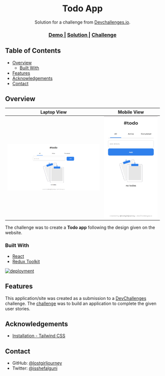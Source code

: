 <h1 align="center">Todo App</h1>

<div align="center">
   Solution for a challenge from  <a href="http://devchallenges.io" target="_blank">Devchallenges.io</a>.
</div>

<div align="center">
  <h3>
    <a href="https://todo-app-devchallenge.vercel.app/">
      Demo
    </a>
    <span> | </span>
    <a href="https://devchallenges.io/solutions/80jZ3jIHRWuAtDDOqKLY">
      Solution
    </a>
    <span> | </span>
    <a href="https://devchallenges.io/challenges/hH6PbOHBdPm6otzw2De5">
      Challenge
    </a>
  </h3>
</div>

## Table of Contents

- [Overview](#overview)
  - [Built With](#built-with)
- [Features](#features)
- [Acknowledgements](#acknowledgements)
- [Contact](#contact)

## Overview

|              Laptop View              |              Mobile View              |
| :-----------------------------------: | :-----------------------------------: |
| <img src="/public/assets/laptop.png"> | <img src="/public/assets/mobile.png"> |

The challenge was to create a **Todo app** following the design given on the website.

### Built With

<p>
  <ul>
    <li>
      <a href="https://reactjs.org/">
        React
      </a>
    </li>
     <li>
        <a href="https://redux-toolkit.js.org/">
           Redux Toolkit
        </a>
     </li>
  </ul>
</p>

[![deployment](https://img.shields.io/badge/deployment-success-yellow)](https://todo-app-challenge-liard.vercel.app/)

## Features

This application/site was created as a submission to a [DevChallenges](https://devchallenges.io/challenges) challenge. The [challenge](https://devchallenges.io/challenges/hH6PbOHBdPm6otzw2De5) was to build an application to complete the given user stories.

## Acknowledgements

- [Installation - Tailwind CSS](https://tailwindcss.com/docs/installation)

## Contact

- GitHub: [@lostgirljourney](https://github.com/lostgirljourney)
- Twitter: [@isshefalguni](https://twitter.com/isshefalguni)
